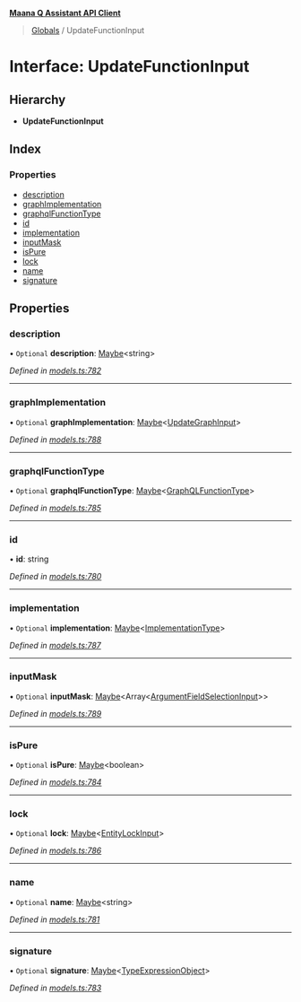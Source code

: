 **[Maana Q Assistant API Client](../README.md)**

> [Globals](../README.md) / UpdateFunctionInput

# Interface: UpdateFunctionInput

## Hierarchy

* **UpdateFunctionInput**

## Index

### Properties

* [description](updatefunctioninput.md#description)
* [graphImplementation](updatefunctioninput.md#graphimplementation)
* [graphqlFunctionType](updatefunctioninput.md#graphqlfunctiontype)
* [id](updatefunctioninput.md#id)
* [implementation](updatefunctioninput.md#implementation)
* [inputMask](updatefunctioninput.md#inputmask)
* [isPure](updatefunctioninput.md#ispure)
* [lock](updatefunctioninput.md#lock)
* [name](updatefunctioninput.md#name)
* [signature](updatefunctioninput.md#signature)

## Properties

### description

• `Optional` **description**: [Maybe](../README.md#maybe)\<string>

*Defined in [models.ts:782](https://github.com/maana-io/q-assistant-client/blob/18eccdb/src/models.ts#L782)*

___

### graphImplementation

• `Optional` **graphImplementation**: [Maybe](../README.md#maybe)\<[UpdateGraphInput](updategraphinput.md)>

*Defined in [models.ts:788](https://github.com/maana-io/q-assistant-client/blob/18eccdb/src/models.ts#L788)*

___

### graphqlFunctionType

• `Optional` **graphqlFunctionType**: [Maybe](../README.md#maybe)\<[GraphQLFunctionType](../enums/graphqlfunctiontype.md)>

*Defined in [models.ts:785](https://github.com/maana-io/q-assistant-client/blob/18eccdb/src/models.ts#L785)*

___

### id

•  **id**: string

*Defined in [models.ts:780](https://github.com/maana-io/q-assistant-client/blob/18eccdb/src/models.ts#L780)*

___

### implementation

• `Optional` **implementation**: [Maybe](../README.md#maybe)\<[ImplementationType](../enums/implementationtype.md)>

*Defined in [models.ts:787](https://github.com/maana-io/q-assistant-client/blob/18eccdb/src/models.ts#L787)*

___

### inputMask

• `Optional` **inputMask**: [Maybe](../README.md#maybe)\<Array\<[ArgumentFieldSelectionInput](argumentfieldselectioninput.md)>>

*Defined in [models.ts:789](https://github.com/maana-io/q-assistant-client/blob/18eccdb/src/models.ts#L789)*

___

### isPure

• `Optional` **isPure**: [Maybe](../README.md#maybe)\<boolean>

*Defined in [models.ts:784](https://github.com/maana-io/q-assistant-client/blob/18eccdb/src/models.ts#L784)*

___

### lock

• `Optional` **lock**: [Maybe](../README.md#maybe)\<[EntityLockInput](entitylockinput.md)>

*Defined in [models.ts:786](https://github.com/maana-io/q-assistant-client/blob/18eccdb/src/models.ts#L786)*

___

### name

• `Optional` **name**: [Maybe](../README.md#maybe)\<string>

*Defined in [models.ts:781](https://github.com/maana-io/q-assistant-client/blob/18eccdb/src/models.ts#L781)*

___

### signature

• `Optional` **signature**: [Maybe](../README.md#maybe)\<[TypeExpressionObject](../README.md#typeexpressionobject)>

*Defined in [models.ts:783](https://github.com/maana-io/q-assistant-client/blob/18eccdb/src/models.ts#L783)*
